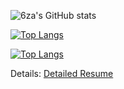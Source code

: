 
![6za's GitHub stats](https://github-readme-stats.vercel.app/api?username=6za&show_icons=true&theme=tokyonight)

[![Top Langs](https://github-readme-stats.vercel.app/api/top-langs/?username=6za&langs_count=8)](https://github.com/6za/github-readme-stats)

[![Top Langs](https://github-readme-stats.vercel.app/api/top-langs/?username=6zacode-toolbox&langs_count=8)](https://github.com/6za/github-readme-stats)

Details: [Detailed Resume](https://kaxios.github.io/)
